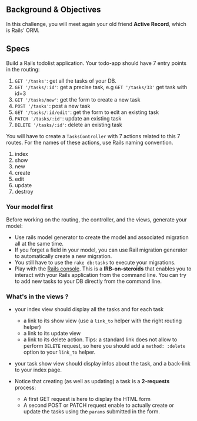 ## Background & Objectives
In this challenge, you will meet again your old friend **Active Record**, which is Rails' ORM.

## Specs

Build a Rails todolist application. Your todo-app should have 7 entry points in the routing:

1. `GET '/tasks'`: get all the tasks of your DB.
1. `GET '/tasks/:id'`: get a precise task, e.g `GET '/tasks/33'` get task with id=3
1. `GET '/tasks/new'`: get the form to create a new task
1. `POST '/tasks'`: post a new task
1. `GET '/tasks/:id/edit'`: get the form to edit an existing task
1. `PATCH '/tasks/:id'`: update an existing task
1. `DELETE '/tasks/:id'`: delete an existing task

You will have to create a `TasksController` with 7 actions related to this 7 routes. For the names of these actions, use Rails naming convention.

1. index
1. show
1. new
1. create
1. edit
1. update
1. destroy

### Your model first

Before working on the routing, the controller, and the views, generate your model:

- Use rails model generator to create the model and associated migration all at the same time.
- If you forget a field in your model, you can use Rail migration generator to automatically create a new migration.
- You still have to use the `rake db:tasks` to execute your migrations.
- Play with the [Rails console](http://guides.rubyonrails.org/command_line.html#rails-console). This is a **IRB-on-steroids** that enables you to interact with your Rails application from the command line. You can try to add new tasks to your DB directly from the command line.

### What's in the views ?

- your index view should display all the tasks and for each task
  - a link to its show view (use a `link_to` helper with the right routing helper)
  - a link to its update view
  - a link to its delete action. Tips: a standard link does not allow to perform `DELETE` request, so here you should add a `method: :delete` option to your `link_to` helper.

- your task show view should display infos about the task, and a back-link to your index page.

- Notice that creating (as well as updating) a task is a **2-requests** process:
  - A first GET request is here to display the HTML form
  - A second POST or PATCH request enable to actually create or update the tasks using the `params` submitted in the form.